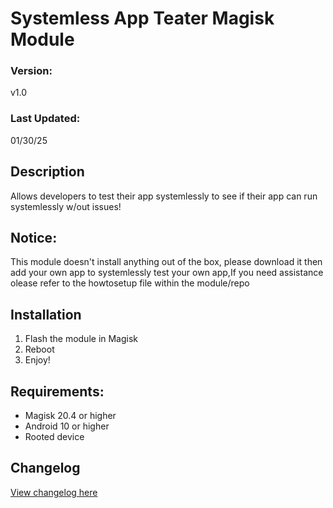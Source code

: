 # Systemless App Teater Magisk Module

### Version:
v1.0

### Last Updated:
01/30/25

## Description
Allows developers to test their app systemlessly to see if their app can run systemlessly w/out issues!

## Notice:
This module doesn't install anything out of the box, please download it then add your own app to systemlessly test your own app,If you need assistance olease refer to the howtosetup file within the module/repo

## Installation 
1. Flash the module in Magisk
3. Reboot
4. Enjoy!

## Requirements:
- Magisk 20.4 or higher
- Android 10 or higher
- Rooted device

## Changelog
[View changelog here](url)